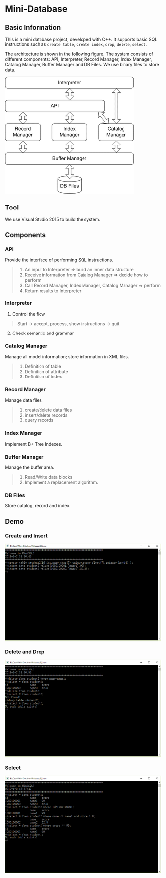 # Mini-Database
## Basic Information
This is a mini database project, developed with C++. It supports basic SQL instructions such as ```create table```, ```create index```, ```drop```, ```delete```, ```select```.

The architecture is shown in the following figure. The system consists of different components: API, Interpreter, Record Manager, Index Manager, Catalog Manager, Buffer Manager and DB Files. We use binary files to store data.

![alt image](https://raw.githubusercontent.com/yangjufo/Mini-Database/master/readme/architecture.png)

## Tool
We use Visual Studio 2015 to build the system.

## Components
### API
Provide the interface of performing SQL instructions. 
> 1. An input to Interpreter => build an inner data structure
> 2. Receive information from Catalog Manager => decide how to perform
> 3. Call Record Manager, Index Manager, Catalog Manager => perform
> 4. Return results to Interpreter

### Interpreter
1. Control the flow
>Start -> accept, process, show instructions -> quit
2. Check semantic and grammar

### Catalog Manager
Manage all model information; store information in XML files.
> 1. Definition of table
> 2. Definition of attribute
> 3. Definition of index

### Record Manager
Manage data files.
> 1. create/delete data files
> 2. insert/delete records
> 3. query records

### Index Manager
Implement B+ Tree Indexes.

### Buffer Manager
Manage the buffer area.
>1. Read/Write data blocks
> 2. Implement a replacement algorithm.

### DB Files
Store catalog, record and index.

## Demo
### Create and Insert
![alt image](https://raw.githubusercontent.com/yangjufo/Mini-Database/master/readme/create&insert.PNG)

### Delete and Drop
![alt image](https://raw.githubusercontent.com/yangjufo/Mini-Database/master/readme/delete&drop%20table.PNG)

### Select
![alt image](https://raw.githubusercontent.com/yangjufo/Mini-Database/master/readme/select.PNG)
